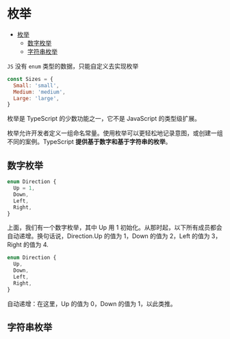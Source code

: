 # 枚举

- [枚举](#枚举)
  - [数字枚举](#数字枚举)
  - [字符串枚举](#字符串枚举)

`JS` 没有 `enum` 类型的数据，只能自定义去实现枚举

```js
const Sizes = {
  Small: 'small',
  Medium: 'medium',
  Large: 'large',
}
```

枚举是 TypeScript 的少数功能之一，它不是 JavaScript 的类型级扩展。

枚举允许开发者定义一组命名常量。使用枚举可以更轻松地记录意图，或创建一组不同的案例。TypeScript **提供基于数字和基于字符串的枚举**。

## 数字枚举

```js
enum Direction {
  Up = 1,
  Down,
  Left,
  Right,
}
```

上面，我们有一个数字枚举，其中 Up 用 1 初始化。从那时起，以下所有成员都会自动递增。换句话说，Direction.Up 的值为 1，Down 的值为 2，Left 的值为 3，Right 的值为 4.

```js
enum Direction {
  Up,
  Down,
  Left,
  Right,
}
```

自动递增：在这里，Up 的值为 0，Down 的值为 1，以此类推。

## 字符串枚举

